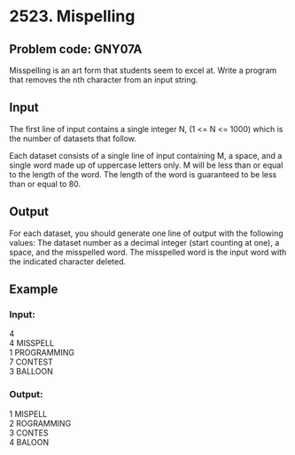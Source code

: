2523\. Mispelling
=================

## Problem code: GNY07A

Misspelling is an art form that students seem to excel at. Write a program that removes the nth character from an input string.  

## Input

The first line of input contains a single integer N, (1 &lt;= N &lt;= 1000) which is the number of datasets that follow.  

Each dataset consists of a single line of input containing M, a space, and a single word made up of uppercase letters only. M will be less than or equal to the length of the word. The length of the word is guaranteed to be less than or equal to 80.  

## Output

For each dataset, you should generate one line of output with the following values: The dataset number as a decimal integer (start counting at one), a space, and the misspelled word. The misspelled word is the input word with the indicated character deleted.  

## Example

### Input:
4  
4 MISSPELL  
1 PROGRAMMING  
7 CONTEST  
3 BALLOON  

### Output:
1 MISPELL  
2 ROGRAMMING  
3 CONTES  
4 BALOON  


